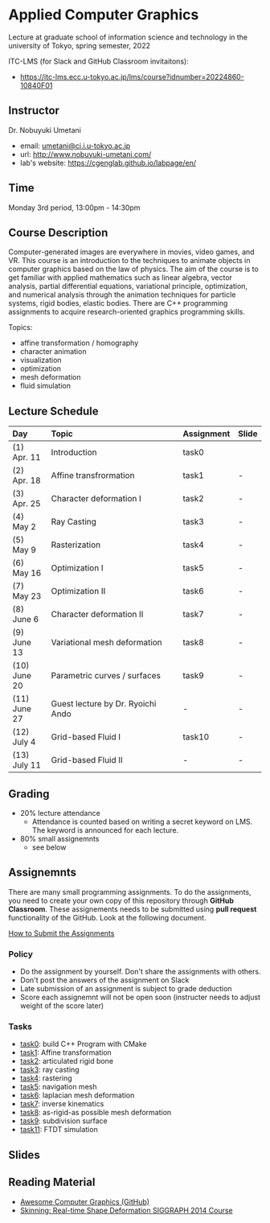 # Applied Computer Graphics

Lecture at graduate school of information science and technology in the university of Tokyo, spring semester, 2022

ITC-LMS (for Slack and GitHub Classroom invitaitons): 

- https://itc-lms.ecc.u-tokyo.ac.jp/lms/course?idnumber=20224860-10840F01


## Instructor

Dr. Nobuyuki Umetani 
- email: umetani@ci.i.u-tokyo.ac.jp
- url: http://www.nobuyuki-umetani.com/
- lab's website: https://cgenglab.github.io/labpage/en/

## Time

Monday 3rd period, 13:00pm - 14:30pm


## Course Description

Computer-generated images are everywhere in movies, video games, and VR. 
This course is an introduction to the techniques to animate objects in computer graphics based on the law of physics. 
The aim of the course is to get familiar with applied mathematics such as linear algebra, vector analysis, partial differential equations, variational principle, optimization, and numerical analysis through the animation techniques for particle systems, rigid bodies, elastic bodies. 
There are C++ programming assignments to acquire research-oriented graphics programming skills. 

Topics:
- affine transformation / homography
- character animation
- visualization
- optimization
- mesh deformation
- fluid simulation


## Lecture Schedule

| Day | Topic | Assignment | Slide |
|:----|:---|:---|:---|
|(1)<br>Apr. 11| Introduction | task0 | |
|(2)<br>Apr. 18| Affine transfrormation | task1 | - |
|(3)<br>Apr. 25| Character deformation Ⅰ | task2 | - |
|(4)<br>May 2| Ray Casting | task3 | - |
|(5)<br>May 9| Rasterization | task4 | - |
|(6)<br>May 16| Optimization Ⅰ | task5 | - |
|(7)<br>May 23| Optimization Ⅱ | task6 | - |
|(8)<br>June 6|  Character deformation Ⅱ | task7 | - |
|(9)<br>June 13| Variational mesh deformation | task8 | - |
|(10)<br>June 20| Parametric curves / surfaces | task9 | - |
|(11)<br>June 27| Guest lecture by Dr. Ryoichi Ando | - | - |
|(12)<br>July 4| Grid-based Fluid Ⅰ | task10 | - |
|(13)<br>July 11| Grid-based Fluid Ⅱ | - | - |




## Grading

- 20% lecture attendance
  - Attendance is counted based on writing a secret keyword on LMS. The keyword is announced for each lecture.  
- 80% small assignemnts
  - see below

## Assignemnts

There are many small programming assignments. To do the assignments, you need to create your own copy of this repository through **GitHub Classroom**.  These assignements needs to be submitted using **pull request** functionality of the GitHub. Look at the following document. 

[How to Submit the Assignments](doc/submit.md)

### Policy

- Do the assignment by yourself. Don't share the assignments with others.
- Don't post the answers of the assignment on Slack 
- Late submission of an assignment is subject to grade deduction
- Score each assignemnt will not be open soon (instructer needs to adjust weight of the score later)

### Tasks

- [task0](task0): build C++ Program with CMake
- [task1](task1): Affine transformation
- [task2](task2): articulated rigid bone
- [task3](task3): ray casting 
- [task4](task4): rastering
- [task5](task5): navigation mesh
- [task6](task6): laplacian mesh deformation
- [task7](task7): inverse kinematics
- [task8](task8): as-rigid-as possible mesh deformation
- [task9](task9): subdivision surface
- [task11](task11): FTDT simulation


## Slides





## Reading Material

- [Awesome Computer Graphics (GitHub)](https://github.com/luisnts/awesome-computer-graphics)
- [Skinning: Real-time Shape Deformation SIGGRAPH 2014 Course](https://skinning.org/)

